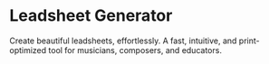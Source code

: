 # Leadsheet Generator
Create beautiful leadsheets, effortlessly.
A fast, intuitive, and print-optimized tool for musicians, composers, and educators.
